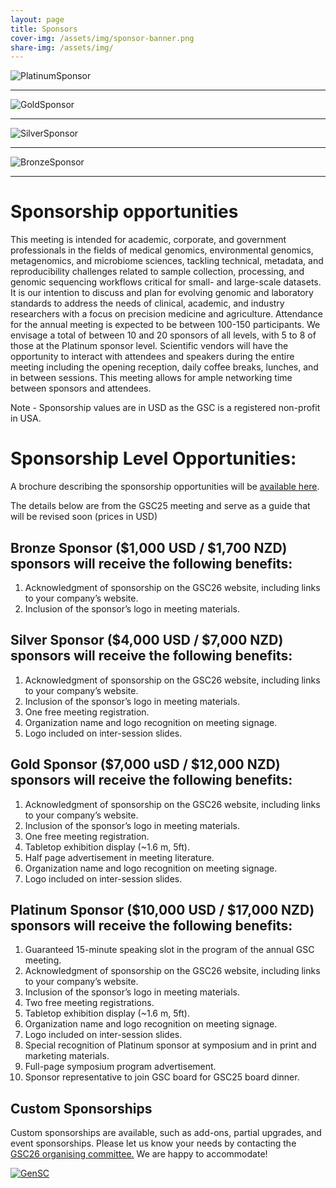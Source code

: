 ```yaml
---
layout: page
title: Sponsors
cover-img: /assets/img/sponsor-banner.png
share-img: /assets/img/
---
```



 ![PlatinumSponsor](./images/PlatinumSponsor-500.png)


___

 ![GoldSponsor](./images/GoldSponsor-500.png)


___

 ![SilverSponsor](./images/SilverSponsor-500.png) 


___

 ![BronzeSponsor](./images/BronzeSponsor-500.png)


___

# Sponsorship opportunities

This meeting is intended for academic, corporate, and government professionals in the fields of medical genomics, environmental genomics, metagenomics, and microbiome sciences, tackling technical, metadata, and reproducibility challenges related to sample collection, processing, and genomic sequencing workflows critical for small- and large-scale datasets. It is our intention to discuss and plan for evolving genomic and laboratory standards to address the needs of clinical, academic, and industry researchers with a focus on precision medicine and agriculture. 
Attendance for the annual meeting is expected to be between 100-150 participants. We envisage a total of between 10 and 20 sponsors of all levels, with 5 to 8 of those at the Platinum sponsor level. 
Scientific vendors will have the opportunity to interact with attendees and speakers during the entire meeting including the opening reception, daily coffee breaks, lunches, and in between sessions. This meeting allows for ample networking time between sponsors and attendees. 

Note - Sponsorship values are in USD as the GSC is a registered non-profit in USA.

# Sponsorship Level Opportunities:
A brochure describing the sponsorship opportunities will be [available here](https://genomicsstandardsconsortium.github.io/GSC25-Auckland/assets/GSC26-Sponsorship-prospectus.pdf).

The details below are from the GSC25 meeting and serve as a guide that will be revised soon (prices in USD)

## Bronze Sponsor ($1,000 USD / $1,700 NZD) sponsors will receive the following benefits:
1.	Acknowledgment of sponsorship on the GSC26 website, including links to your company’s website.
2.	Inclusion of the sponsor’s logo in meeting materials.

## Silver Sponsor ($4,000 USD / $7,000 NZD) sponsors will receive the following benefits:
1.	Acknowledgment of sponsorship on the GSC26 website, including links to your company’s website.
2.	Inclusion of the sponsor’s logo in meeting materials.
3.	One free meeting registration.
4.	Organization name and logo recognition on meeting signage.
5.	Logo included on inter-session slides.
	
## Gold Sponsor ($7,000 uSD / $12,000 NZD) sponsors will receive the following benefits:
1.	Acknowledgment of sponsorship on the GSC26 website, including links to your company’s website.
2.	Inclusion of the sponsor’s logo in meeting materials.
3.	One free meeting registration.
4.	Tabletop exhibition display (~1.6 m, 5ft).
5.	Half page advertisement in meeting literature.
6.	Organization name and logo recognition on meeting signage.
7.	Logo included on inter-session slides.

## Platinum Sponsor ($10,000 USD / $17,000 NZD) sponsors will receive the following benefits:
1.	Guaranteed 15-minute speaking slot in the program of the annual GSC meeting.
2.	Acknowledgment of sponsorship on the GSC26 website, including links to your company’s website.
3.	Inclusion of the sponsor’s logo in meeting materials.
4.	Two free meeting registrations.
5.	Tabletop exhibition display (~1.6 m, 5ft).
6.	Organization name and logo recognition on meeting signage.
7.	Logo included on inter-session slides.
8.	Special recognition of Platinum sponsor at symposium and in print and marketing materials.
9.	Full-page symposium program advertisement.
10.	Sponsor representative to join GSC board for GSC25 board dinner.

## Custom Sponsorships
Custom sponsorships are available, such as add-ons, partial upgrades, and event sponsorships. Please let us know your needs by contacting the <a href="mailto:gsc26-rotorua-organisers@googlegroups.com?subject=GSC26 Rotorua sponsorship">GSC26 organising committee.</a> We are happy to accommodate!



[ ![GenSC](../assets/img/gsc_logo_sml.png) ](https://www.gensc.org/)







